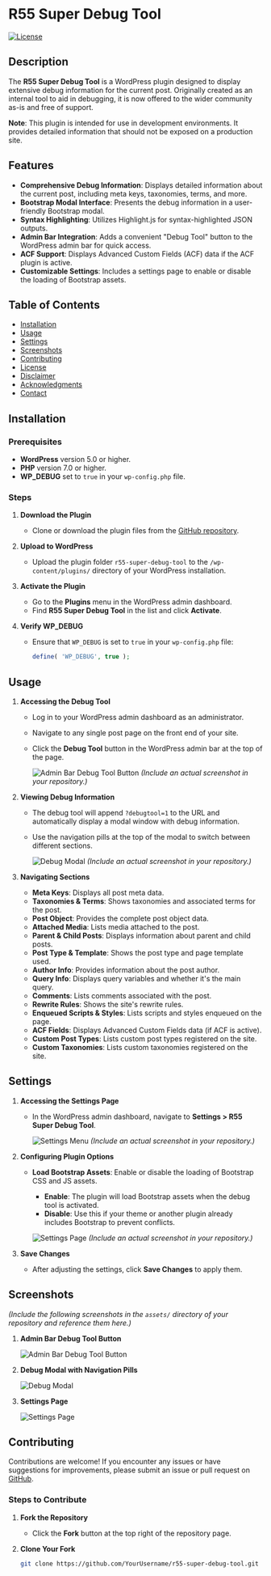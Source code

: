 # R55 Super Debug Tool

[![License](https://img.shields.io/badge/license-GPL2-blue.svg)](https://www.gnu.org/licenses/old-licenses/gpl-2.0.html)

## Description

The **R55 Super Debug Tool** is a WordPress plugin designed to display extensive debug information for the current post. Originally created as an internal tool to aid in debugging, it is now offered to the wider community as-is and free of support.

**Note**: This plugin is intended for use in development environments. It provides detailed information that should not be exposed on a production site.

## Features

- **Comprehensive Debug Information**: Displays detailed information about the current post, including meta keys, taxonomies, terms, and more.
- **Bootstrap Modal Interface**: Presents the debug information in a user-friendly Bootstrap modal.
- **Syntax Highlighting**: Utilizes Highlight.js for syntax-highlighted JSON outputs.
- **Admin Bar Integration**: Adds a convenient "Debug Tool" button to the WordPress admin bar for quick access.
- **ACF Support**: Displays Advanced Custom Fields (ACF) data if the ACF plugin is active.
- **Customizable Settings**: Includes a settings page to enable or disable the loading of Bootstrap assets.

## Table of Contents

- [Installation](#installation)
- [Usage](#usage)
- [Settings](#settings)
- [Screenshots](#screenshots)
- [Contributing](#contributing)
- [License](#license)
- [Disclaimer](#disclaimer)
- [Acknowledgments](#acknowledgments)
- [Contact](#contact)

## Installation

### Prerequisites

- **WordPress** version 5.0 or higher.
- **PHP** version 7.0 or higher.
- **WP_DEBUG** set to `true` in your `wp-config.php` file.

### Steps

1. **Download the Plugin**

   - Clone or download the plugin files from the [GitHub repository](https://github.com/rocket55dev/r55-super-debug-tool/).

2. **Upload to WordPress**

   - Upload the plugin folder `r55-super-debug-tool` to the `/wp-content/plugins/` directory of your WordPress installation.

3. **Activate the Plugin**

   - Go to the **Plugins** menu in the WordPress admin dashboard.
   - Find **R55 Super Debug Tool** in the list and click **Activate**.

4. **Verify WP_DEBUG**

   - Ensure that `WP_DEBUG` is set to `true` in your `wp-config.php` file:

     ```php
     define( 'WP_DEBUG', true );
     ```

## Usage

1. **Accessing the Debug Tool**

   - Log in to your WordPress admin dashboard as an administrator.
   - Navigate to any single post page on the front end of your site.
   - Click the **Debug Tool** button in the WordPress admin bar at the top of the page.

     ![Admin Bar Debug Tool Button](assets/admin-bar-button.png) *(Include an actual screenshot in your repository.)*

2. **Viewing Debug Information**

   - The debug tool will append `?debugtool=1` to the URL and automatically display a modal window with debug information.
   - Use the navigation pills at the top of the modal to switch between different sections.

     ![Debug Modal](assets/debug-modal.png) *(Include an actual screenshot in your repository.)*

3. **Navigating Sections**

   - **Meta Keys**: Displays all post meta data.
   - **Taxonomies & Terms**: Shows taxonomies and associated terms for the post.
   - **Post Object**: Provides the complete post object data.
   - **Attached Media**: Lists media attached to the post.
   - **Parent & Child Posts**: Displays information about parent and child posts.
   - **Post Type & Template**: Shows the post type and page template used.
   - **Author Info**: Provides information about the post author.
   - **Query Info**: Displays query variables and whether it's the main query.
   - **Comments**: Lists comments associated with the post.
   - **Rewrite Rules**: Shows the site's rewrite rules.
   - **Enqueued Scripts & Styles**: Lists scripts and styles enqueued on the page.
   - **ACF Fields**: Displays Advanced Custom Fields data (if ACF is active).
   - **Custom Post Types**: Lists custom post types registered on the site.
   - **Custom Taxonomies**: Lists custom taxonomies registered on the site.

## Settings

1. **Accessing the Settings Page**

   - In the WordPress admin dashboard, navigate to **Settings > R55 Super Debug Tool**.

     ![Settings Menu](assets/settings-menu.png) *(Include an actual screenshot in your repository.)*

2. **Configuring Plugin Options**

   - **Load Bootstrap Assets**: Enable or disable the loading of Bootstrap CSS and JS assets.
     - **Enable**: The plugin will load Bootstrap assets when the debug tool is activated.
     - **Disable**: Use this if your theme or another plugin already includes Bootstrap to prevent conflicts.

     ![Settings Page](assets/settings-page.png) *(Include an actual screenshot in your repository.)*

3. **Save Changes**

   - After adjusting the settings, click **Save Changes** to apply them.

## Screenshots

*(Include the following screenshots in the `assets/` directory of your repository and reference them here.)*

1. **Admin Bar Debug Tool Button**

   ![Admin Bar Debug Tool Button](assets/admin-bar-button.png)

2. **Debug Modal with Navigation Pills**

   ![Debug Modal](assets/debug-modal.png)

3. **Settings Page**

   ![Settings Page](assets/settings-page.png)

## Contributing

Contributions are welcome! If you encounter any issues or have suggestions for improvements, please submit an issue or pull request on [GitHub](https://github.com/rocket55dev/r55-super-debug-tool/).

### Steps to Contribute

1. **Fork the Repository**

   - Click the **Fork** button at the top right of the repository page.

2. **Clone Your Fork**

   ```bash
   git clone https://github.com/YourUsername/r55-super-debug-tool.git
